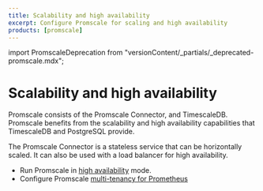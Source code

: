 ```yaml
---
title: Scalability and high availability
excerpt: Configure Promscale for scaling and high availability
products: [promscale]
---
```


import PromscaleDeprecation from "versionContent/_partials/_deprecated-promscale.mdx";

# Scalability and high availability

<PromscaleDeprecation />

Promscale consists of the Promscale Connector, and TimescaleDB. Promscale
benefits from the scalability and high availability capabilities that
TimescaleDB and PostgreSQL provide.

The Promscale Connector is a stateless service that can be horizontally
scaled. It can also be used with a load balancer for high availability.

*   Run Promscale in [high availability][high-availability] mode.
*   Configure Promscale [multi-tenancy for Prometheus][multi-tenancy]

[high-availability]: /promscale/:currentVersion:/scale-ha/high-availability/
[multi-tenancy]: /promscale/:currentVersion:/scale-ha/prometheus-multi-tenancy/

